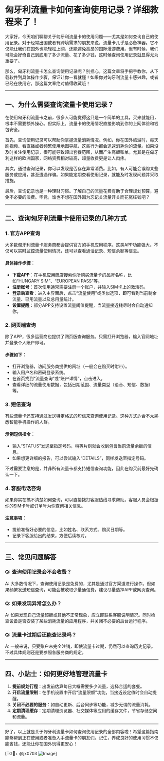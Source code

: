 # 匈牙利流量卡如何查询使用记录？详细教程来了！

大家好，今天咱们聊聊关于匈牙利流量卡的使用问题——尤其是如何查询自己的使用记录。对于经常出国或者有跨境需求的朋友来说，流量卡几乎是必备神器。它不仅能让我们在国外也能轻松上网，还能避免高昂的国际漫游费用。但有时候，我们可能会好奇自己到底用了多少流量、花了多少钱，这时候查询使用记录就显得尤为重要了。

那么，匈牙利流量卡怎么查询使用记录呢？别担心，这篇文章将手把手教你，从下载软件到具体操作步骤，保证让你一看就懂！如果你对匈牙利流量卡感兴趣，或者已经在使用它，那这篇文章绝对值得收藏哦！

---

## 一、为什么需要查询流量卡使用记录？

在使用匈牙利流量卡之前，很多人可能觉得这只是一个简单的工具，买来就能用，根本不需要额外操心。但实际上，流量卡的使用情况直接影响到你的上网体验和钱包安全。

首先，查询使用记录可以帮助你掌握流量消耗情况。例如，你在国外旅游时，每天刷视频、看直播或者频繁使用地图导航，这些行为都会迅速消耗你的流量。如果没及时关注使用记录，很可能导致超出套餐范围，从而产生高额账单。尤其是在匈牙利这样的欧洲国家，网络资费相对较高，超量收费更是让人肉疼。

其次，通过查询记录，你可以发现是否存在异常消费。比如，有人可能会误购某些服务或应用，甚至遭遇诈骗。如果能定期查看使用记录，就能及时发现问题并采取措施。

最后，查询记录也是一种理财习惯。了解自己的流量花费有助于合理规划预算，避免不必要的浪费。毕竟，谁也不想在国外因为忘记关流量开关而花冤枉钱吧？

---

## 二、查询匈牙利流量卡使用记录的几种方式

### 1. 官方APP查询
大多数匈牙利流量卡服务商都会提供官方的手机应用程序。这类APP功能强大，不仅可以实时监控流量使用情况，还可以查看通话记录、短信余额等信息。

#### 具体操作步骤：
- **下载APP**：在手机应用商店搜索你所购买流量卡的品牌名称，比如“HUNGARY SIM”、“EUROPEAN PASS”等。
- **注册账号**：首次使用通常需要注册一个账户，并输入SIM卡上的激活码。
- **登录后查看**：进入主界面后，点击“流量使用”或类似选项，即可看到当前剩余流量、已用流量以及总用量统计。
- **设置提醒**：部分APP支持设置流量阈值提醒，当流量接近耗尽时会自动通知你。

### 2. 网页端查询
除了APP，很多运营商也提供了网页版查询服务。只需打开浏览器，输入官网地址并登录个人账户即可。

#### 步骤如下：
- 打开浏览器，访问服务商提供的网址（一般会在购买时附带）。
- 输入用户名和密码登录系统。
- 在首页找到“流量查询”或“账户详情”，点击进入。
- 查看详细的流量使用数据，包括日期范围、流量类型（语音、短信、数据）等。

### 3. 短信查询
有些流量卡还支持通过发送特定格式的短信来查询使用记录。这种方式适合不太熟悉智能手机操作的人群。

#### 示例短信指令：
- 输入“STATUS”发送至指定号码，稍等片刻就会收到包含当前流量余额的信息。
- 如果想更详细的报告，可以尝试输入“DETAILS”，同样发送至指定号码。

不过需要注意的是，并非所有流量卡都支持短信查询功能，因此在购买前最好先确认一下。

### 4. 客服电话咨询
如果你实在搞不清楚如何查询，可以直接拨打客服热线寻求帮助。客服人员会根据你的SIM卡号或订单号为你查询相关信息。

#### 注意事项：
- 提前准备好必要的信息，比如姓名、联系方式、购买日期等。
- 记录下客服给出的结果，方便后续核对。

---

## 三、常见问题解答

### Q: 查询使用记录会不会收费？
A: 大多数情况下，查询使用记录是免费的，尤其是通过官方渠道进行操作。但如果频繁发送短信查询，可能会被收取少量通信费，建议尽量选择APP或网页查询。

### Q: 如果发现异常怎么办？
A: 如果发现自己流量超额或其他不正常现象，应立即联系客服说明情况。同时检查设备是否安装了某些消耗流量的应用程序，并关闭不必要的后台运行程序。

### Q: 流量卡过期后还能查记录吗？
A: 一般来说，只要账户未完全注销，即使流量卡过期，仍然可以查询历史记录。不过具体规则还是要参照各服务商的规定。

---

## 四、小贴士：如何更好地管理流量卡

1. **提前规划行程**：出发前估算每日大概需要多少流量，选择合适的套餐。
2. **开启流量限制**：在手机设置中开启“流量限额”功能，当接近设定值时会自动提醒。
3. **关闭不必要的服务**：如自动更新、后台同步等功能，减少无谓的流量消耗。
4. **定期清理缓存**：定期清理浏览器、社交媒体等应用的缓存文件，节省存储空间和流量。

---

好了，以上就是关于匈牙利流量卡如何查询使用记录的全部内容啦！希望这篇指南能够帮到正在使用或者准备入手流量卡的朋友们。记住，养成良好的使用习惯不仅能省钱，还能让你在国外玩得更安心！

[TG💪+ @jx0703 ![Image](https://github.com/user-attachments/assets/dbca1d08-cadb-493c-b0ec-ad6f7a83f270)]